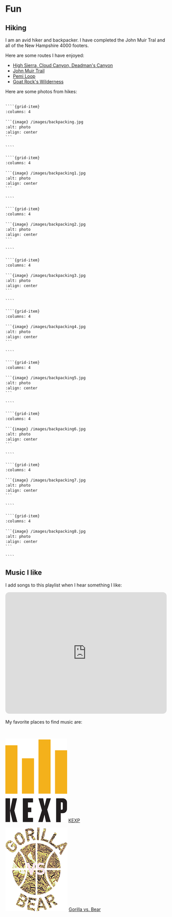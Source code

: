 # Fun

## Hiking

I am an avid hiker and backpacker. I have completed the John Muir Tral and all of the New Hampshire 4000 footers.

Here are some routes I have enjoyed:

+ [High Sierra, Cloud Canyon, Deadman's Canyon](https://caltopo.com/m/30NR)
+ [John Muir Trail](https://caltopo.com/m/SVKB)
+ [Pemi Loop](https://caltopo.com/m/H5N8)
+ [Goat Rock's Wilderness](https://caltopo.com/m/BJT08)

Here are some photos from hikes:

`````{grid} 3

````{grid-item}
:columns: 4

```{image} /images/backpacking.jpg
:alt: photo
:align: center
```

````

````{grid-item}
:columns: 4

```{image} /images/backpacking1.jpg
:alt: photo
:align: center
```

````

````{grid-item}
:columns: 4

```{image} /images/backpacking2.jpg
:alt: photo
:align: center
```

````

````{grid-item}
:columns: 4

```{image} /images/backpacking3.jpg
:alt: photo
:align: center
```

````

````{grid-item}
:columns: 4

```{image} /images/backpacking4.jpg
:alt: photo
:align: center
```

````

````{grid-item}
:columns: 4

```{image} /images/backpacking5.jpg
:alt: photo
:align: center
```

````

````{grid-item}
:columns: 4

```{image} /images/backpacking6.jpg
:alt: photo
:align: center
```

````

````{grid-item}
:columns: 4

```{image} /images/backpacking7.jpg
:alt: photo
:align: center
```

````

````{grid-item}
:columns: 4

```{image} /images/backpacking8.jpg
:alt: photo
:align: center
```

````

`````

## Music I like

I add songs to this playlist when I hear something I like:
<iframe style="border-radius:12px" src="https://open.spotify.com/embed/playlist/6uT300NuatGCkwNBucFqjJ?utm_source=generator" width="100%" height="380" frameBorder="0" allowfullscreen="" allow="autoplay; clipboard-write; encrypted-media; fullscreen; picture-in-picture" loading="lazy"></iframe>

My favorite places to find music are:

`````{grid} 2


`````

![KEXP LOGO](/images/kexp.png) [KEXP](https://www.kexp.org/)

![GVB LOGO](/images/gvsb_gold2019-v2.png) [Gorilla vs. Bear](https://www.gorillavsbear.net/)
